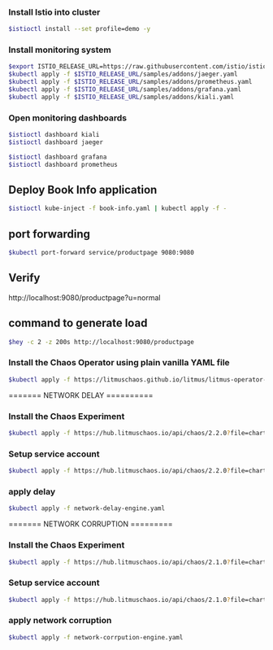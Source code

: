### Install Istio into cluster
```sh
$istioctl install --set profile=demo -y
```

### Install monitoring system
```sh
$export ISTIO_RELEASE_URL=https://raw.githubusercontent.com/istio/istio/release-1.11/
$kubectl apply -f $ISTIO_RELEASE_URL/samples/addons/jaeger.yaml
$kubectl apply -f $ISTIO_RELEASE_URL/samples/addons/prometheus.yaml
$kubectl apply -f $ISTIO_RELEASE_URL/samples/addons/grafana.yaml
$kubectl apply -f $ISTIO_RELEASE_URL/samples/addons/kiali.yaml
```

### Open monitoring dashboards
```sh
$istioctl dashboard kiali  
$istioctl dashboard jaeger

$istioctl dashboard grafana
$istioctl dashboard prometheus
```

## Deploy Book Info application
```sh
$istioctl kube-inject -f book-info.yaml | kubectl apply -f -
```

## port forwarding
```sh
$kubectl port-forward service/productpage 9080:9080
```

## Verify
http://localhost:9080/productpage?u=normal


## command to generate load
```sh
$hey -c 2 -z 200s http://localhost:9080/productpage 
```

### Install the Chaos Operator using plain vanilla YAML file
```sh
$kubectl apply -f https://litmuschaos.github.io/litmus/litmus-operator-v2.2.0.yaml
```

=======  NETWORK DELAY ==========

### Install the Chaos Experiment 
```sh
$kubectl apply -f https://hub.litmuschaos.io/api/chaos/2.2.0?file=charts/generic/pod-network-latency/experiment.yaml
```

### Setup service account
```sh
$kubectl apply -f https://hub.litmuschaos.io/api/chaos/2.2.0?file=charts/generic/pod-network-latency/rbac.yaml
```

### apply delay
```sh
$kubectl apply -f network-delay-engine.yaml
```

======= NETWORK CORRUPTION =========

### Install the Chaos Experiment 
```sh
$kubectl apply -f https://hub.litmuschaos.io/api/chaos/2.1.0?file=charts/generic/pod-network-corruption/experiment.yaml
```

### Setup service account
```sh
$kubectl apply -f https://hub.litmuschaos.io/api/chaos/2.1.0?file=charts/generic/pod-network-corruption/rbac.yaml
```

### apply network corruption
```sh
$kubectl apply -f network-corrpution-engine.yaml
```